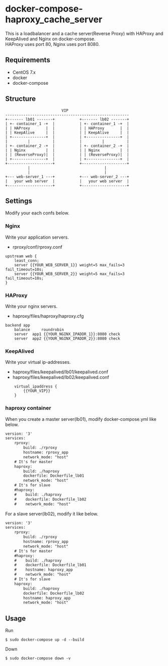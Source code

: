 # docker-compose-haproxy_cache_server
This is a loadbalancer and a cache server(Reverse Proxy) with HAProxy and KeepAlived and Nginx on docker-compose.  
HAProxy uses port 80, Nginx uses port 8080.

## Requirements
- CentOS 7.x
- docker
- docker-compose 

## Structure

                             VIP
    ------------------------------------------------------- 
    +------- lb01 -------+           +------- lb02 -------+
    | +- container_1 -+  |           | +- container_1 -+  |
    | | HAProxy       |  |           | | HAProxy       |  |
    | | KeepAlive     |  |           | | KeepAlive     |  |
    | +---------------+  |           | +---------------+  |
    |         |          |           |         |          |
    | +- container_2 -+  |           | +- container_2 -+  |
    | | Nginx         |  |           | | Nginx         |  |
    | | (ReverseProxy)|  |           | | (ReverseProxy)|  |
    | +---------------+  |           | +---------------+  |
    +--------------------+           +--------------------+
              |                                 |
              |                                 |
    +--- web-server_1 ---+           +--- web-server_2 ---+
    |   your web server  |           |   your web server  |
    +--------------------+           +--------------------+


## Settings
Modify your each confs below.

### Nginx
Write your application servers.

- rproxy/conf/rproxy.conf

```
upstream web {
    least_conn;
    server {{YOUR_WEB_SERVER_1}} weight=5 max_fails=3 fail_timeout=10s;
    server {{YOUR_WEB_SERVER_2}} weight=5 max_fails=3 fail_timeout=10s;
}
```

### HAProxy
Write your nginx servers.

- haproxy/files/haproxy/haproxy.cfg

```
backend app
    balance     roundrobin
    server  app1 {{YOUR_NGINX_IPADDR_1}}:8080 check
    server  app2 {{YOUR_NGINX_IPADDR_2}}:8080 check
```

### KeepAlived
Write your virtual ip-addresses.

- haproxy/files/keepalived/lb01/keepalived.conf
- haproxy/files/keepalived/lb02/keepalived.conf

```
    virtual_ipaddress {
        {{YOUR_VIP}}
    }
```

### haproxy container
When you create a master server(lb01), modify docker-compose.yml like below.


```diff
version: '3'
services:
    rproxy:
        build: ./rproxy
        hostname: rproxy_app
        network_mode: "host"
    # It's for master
    haproxy:
        build: ./haproxy
        dockerfile: Dockerfile_lb01
        network_mode: "host"
    # It's for slave
    #haproxy:
    #    build: ./haproxy
    #    dockerfile: Dockerfile_lb02
    #    network_mode: "host"
```

For a slave server(lb02), modify it like below.

```diff
version: '3'
services:
    rproxy:
        build: ./rproxy
        hostname: rproxy_app
        network_mode: "host"
    # It's for master
    #haproxy:
    #    build: ./haproxy
    #    dockerfile: Dockerfile_lb01
    #    hostname: haproxy_app
    #    network_mode: "host"
    # It's for slave
    haproxy:
        build: ./haproxy
        dockerfile: Dockerfile_lb02
        hostname: haproxy_app
        network_mode: "host"
```

## Usage
Run

```
$ sudo docker-compose up -d --build
```

Down

```
$ sudo docker-compose down -v
```
